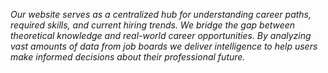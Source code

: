 _Our website serves as a centralized hub for understanding career paths, required skills, and current hiring trends. 
We bridge the gap between theoretical knowledge and real-world career opportunities. 
By analyzing vast amounts of data from job boards we deliver intelligence 
to help users make informed decisions about their professional future._
